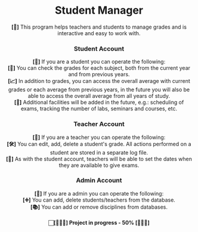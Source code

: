 <h1 align = "center">Student Manager</h1>
<p align = "center"> <b>[💭]</b> This program helps teachers and students to manage grades and is interactive and easy to work with.<br></p>
<h3 align = "center"> Student Account </h3>
<p align = "center"> <b>[🧾]</b> If you are a student you can operate the following:<br>
<b>[📑]</b> You can check the grades for each subject, both from the current year and from previous years. <br>
<b>[📈]</b> In addition to grades, you can access the overall average with current grades or each average from previous years, in the future you will also be able to access the overall average from all years of study.<br>
<b>[🎯]</b> Additional facilities will be added in the future, e.g.: scheduling of exams, tracking the number of labs, seminars and courses, etc.</p>
<h3 align = "center"> Teacher Account </h3>
<p align = "center"> <b>[🧾]</b> If you are a teacher you can operate the following:<br>
<b>[🛠️]</b> You can edit, add, delete a student's grade. All actions performed on a student are stored in a separate log file.<br>
<b>[🎯]</b> As with the student account, teachers will be able to set the dates when they are available to give exams.</p>
<h3 align = "center"> Admin Account </h3>
<p align = "center"> <b>[🧾]</b> If you are a admin you can operate the following:<br>
<b>[➕]</b> You can add, delete students/teachers from the database.<br>
<b>[📚]</b> You can add or remove disciplines from databases.

<h4 align = "center"> 🏻[👷🏻‍♂️] Project in progress - 50% [👷🏻‍♂️] </h4
